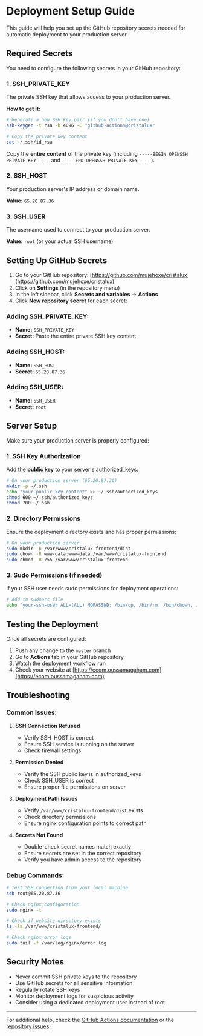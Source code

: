 # Deployment Setup Guide

This guide will help you set up the GitHub repository secrets needed for automatic deployment to your production server.

## Required Secrets

You need to configure the following secrets in your GitHub repository:

### 1. SSH_PRIVATE_KEY
The private SSH key that allows access to your production server.

**How to get it:**
```bash
# Generate a new SSH key pair (if you don't have one)
ssh-keygen -t rsa -b 4096 -C "github-actions@cristalux"

# Copy the private key content
cat ~/.ssh/id_rsa
```

Copy the **entire content** of the private key (including `-----BEGIN OPENSSH PRIVATE KEY-----` and `-----END OPENSSH PRIVATE KEY-----`).

### 2. SSH_HOST
Your production server's IP address or domain name.

**Value:** `65.20.87.36`

### 3. SSH_USER
The username used to connect to your production server.

**Value:** `root` (or your actual SSH username)

## Setting Up GitHub Secrets

1. Go to your GitHub repository: [https://github.com/mujehoxe/cristalux](https://github.com/mujehoxe/cristalux)
2. Click on **Settings** (in the repository menu)
3. In the left sidebar, click **Secrets and variables** → **Actions**
4. Click **New repository secret** for each secret:

### Adding SSH_PRIVATE_KEY:
- **Name:** `SSH_PRIVATE_KEY`
- **Secret:** Paste the entire private SSH key content

### Adding SSH_HOST:
- **Name:** `SSH_HOST`
- **Secret:** `65.20.87.36`

### Adding SSH_USER:
- **Name:** `SSH_USER`
- **Secret:** `root`

## Server Setup

Make sure your production server is properly configured:

### 1. SSH Key Authorization
Add the **public key** to your server's authorized_keys:

```bash
# On your production server (65.20.87.36)
mkdir -p ~/.ssh
echo "your-public-key-content" >> ~/.ssh/authorized_keys
chmod 600 ~/.ssh/authorized_keys
chmod 700 ~/.ssh
```

### 2. Directory Permissions
Ensure the deployment directory exists and has proper permissions:

```bash
# On your production server
sudo mkdir -p /var/www/cristalux-frontend/dist
sudo chown -R www-data:www-data /var/www/cristalux-frontend
sudo chmod -R 755 /var/www/cristalux-frontend
```

### 3. Sudo Permissions (if needed)
If your SSH user needs sudo permissions for deployment operations:

```bash
# Add to sudoers file
echo "your-ssh-user ALL=(ALL) NOPASSWD: /bin/cp, /bin/rm, /bin/chown, /bin/chmod, /usr/bin/systemctl" | sudo tee /etc/sudoers.d/github-actions
```

## Testing the Deployment

Once all secrets are configured:

1. Push any change to the `master` branch
2. Go to **Actions** tab in your GitHub repository
3. Watch the deployment workflow run
4. Check your website at [https://ecom.oussamagaham.com](https://ecom.oussamagaham.com)

## Troubleshooting

### Common Issues:

1. **SSH Connection Refused**
   - Verify SSH_HOST is correct
   - Ensure SSH service is running on the server
   - Check firewall settings

2. **Permission Denied**
   - Verify the SSH public key is in authorized_keys
   - Check SSH_USER is correct
   - Ensure proper file permissions on server

3. **Deployment Path Issues**
   - Verify `/var/www/cristalux-frontend/dist` exists
   - Check directory permissions
   - Ensure nginx configuration points to correct path

4. **Secrets Not Found**
   - Double-check secret names match exactly
   - Ensure secrets are set in the correct repository
   - Verify you have admin access to the repository

### Debug Commands:

```bash
# Test SSH connection from your local machine
ssh root@65.20.87.36

# Check nginx configuration
sudo nginx -t

# Check if website directory exists
ls -la /var/www/cristalux-frontend/

# Check nginx error logs
sudo tail -f /var/log/nginx/error.log
```

## Security Notes

- Never commit SSH private keys to the repository
- Use GitHub secrets for all sensitive information
- Regularly rotate SSH keys
- Monitor deployment logs for suspicious activity
- Consider using a dedicated deployment user instead of root

---

For additional help, check the [GitHub Actions documentation](https://docs.github.com/en/actions) or the [repository issues](https://github.com/mujehoxe/cristalux/issues).
